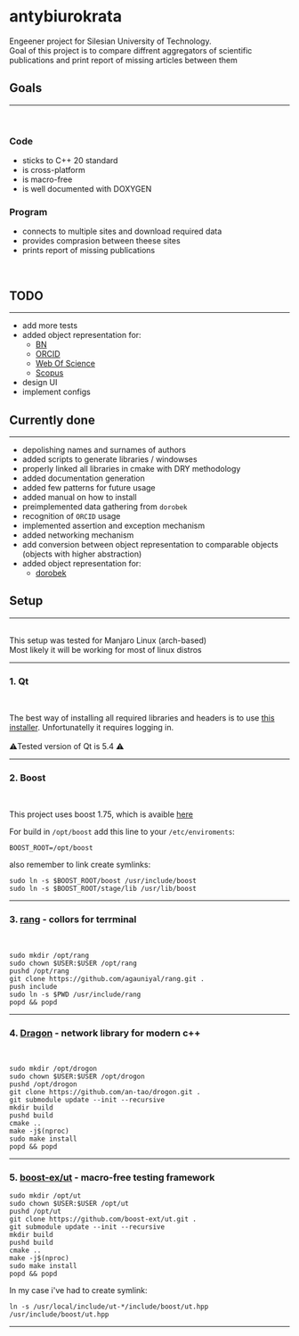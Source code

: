 # antybiurokrata

Engeener project for Silesian University of Technology. </br>
Goal of this project is to compare diffrent aggregators of scientific publications and print report of missing articles between them

## Goals
---
</br>

### Code

- sticks to C++ 20 standard
- is cross-platform
- is macro-free
- is well documented with DOXYGEN

### Program

- connects to multiple sites and download required data
- provides comprasion between theese sites
- prints report of missing publications

</br>

## TODO
---

- add more tests
- added object representation for:
	- [BN](https://data.bn.org.pl/bibs)
	- [ORCID](https://pub.orcid.org/v3.0/)
	- [Web Of Science](https://developer.clarivate.com/apis/wos)
	- [Scopus](https://dev.elsevier.com/)
- design UI
- implement configs

## Currently done
---

- depolishing names and surnames of authors
- added scripts to generate libraries / windowses
- properly linked all libraries in cmake with DRY methodology
- added documentation generation
- added few patterns for future usage
- added manual on how to install
- preimplemented data gathering from `dorobek`
- recognition of `ORCID` usage
- implemented assertion and exception mechanism
- added networking mechanism
- add conversion between object representation to comparable objects (objects with higher abstraction)
- added object representation for:
	- [dorobek](https://www.bg.polsl.pl/expertus/new/bib/)



## Setup
---
</br>
This setup was tested for Manjaro Linux (arch-based)
</br>
Most likely it will be working for most of linux distros
</br>

---
### 1. Qt
</br>

The best way of installing all required libraries and headers is to use [this installer](https://www.qt.io/download-qt-installer?hsCtaTracking=99d9dd4f-5681-48d2-b096-470725510d34%7C074ddad0-fdef-4e53-8aa8-5e8a876d6ab4). Unfortunatelly it requires logging in.
</br>
</br>
⚠️Tested version of Qt is 5.4 ⚠️
</br>

---
### 2. Boost
</br>

This project uses boost 1.75, which is avaible [here](https://www.boost.org/users/history/version_1_75_0.html)

For build in `/opt/boost` add this line to your `/etc/enviroments`:

```
BOOST_ROOT=/opt/boost
```

also remember to link create symlinks:

```
sudo ln -s $BOOST_ROOT/boost /usr/include/boost
sudo ln -s $BOOST_ROOT/stage/lib /usr/lib/boost
```
---
### 3. [rang](https://github.com/agauniyal/rang) - collors for terrminal
</br>

```
sudo mkdir /opt/rang
sudo chown $USER:$USER /opt/rang
pushd /opt/rang
git clone https://github.com/agauniyal/rang.git .
push include
sudo ln -s $PWD /usr/include/rang
popd && popd
```
---
### 4. [Dragon](https://github.com/an-tao/drogon) - network library for modern c++
</br>

```
sudo mkdir /opt/drogon
sudo chown $USER:$USER /opt/drogon
pushd /opt/drogon
git clone https://github.com/an-tao/drogon.git .
git submodule update --init --recursive
mkdir build
pushd build
cmake ..
make -j$(nproc)
sudo make install
popd && popd
```
---
### 5. [boost-ex/ut](https://github.com/boost-ext/ut) -  macro-free testing framework

```
sudo mkdir /opt/ut
sudo chown $USER:$USER /opt/ut
pushd /opt/ut
git clone https://github.com/boost-ext/ut.git .
git submodule update --init --recursive
mkdir build
pushd build
cmake ..
make -j$(nproc)
sudo make install
popd && popd
```

In my case i've had to create symlink:

```
ln -s /usr/local/include/ut-*/include/boost/ut.hpp /usr/include/boost/ut.hpp
```	
---
